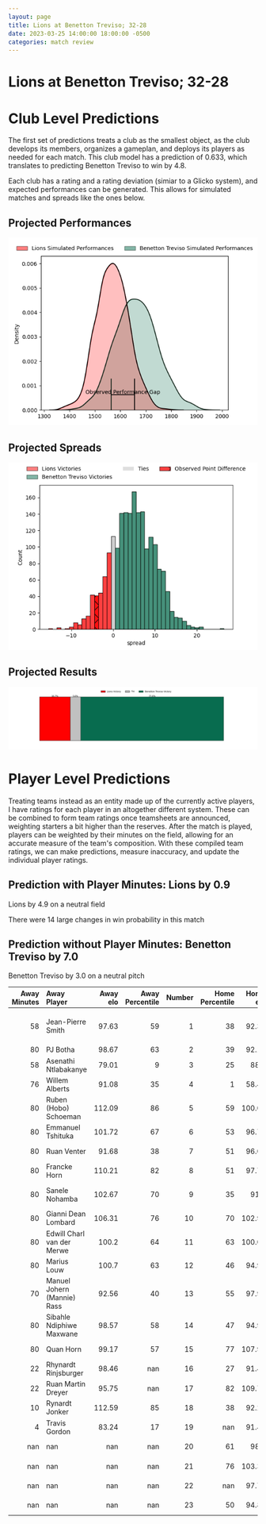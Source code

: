 ```yaml
---  
layout: page  
title: Lions at Benetton Treviso; 32-28  
date: 2023-03-25 14:00:00 18:00:00 -0500  
categories: match review  
---
```

# Lions at Benetton Treviso; 32-28

# Club Level Predictions


The first set of predictions treats a club as the smallest object, as the club develops its members, organizes a gameplan, and deploys its players as needed for each match. This club model has a prediction of 0.633, which translates to predicting Benetton Treviso to win by 4.8.

Each club has a rating and a rating deviation (simiar to a Glicko system), and expected performances can be generated. This allows for simulated matches and spreads like the ones below.
## Projected Performances


![Projected Performances](plots/performances_2023-03-25-BenettonTreviso-Lions.png)
## Projected Spreads


![Projected Spreads](plots/spreads_2023-03-25-BenettonTreviso-Lions.png)
## Projected Results


![Projected Results](plots/resultbar_2023-03-25-BenettonTreviso-Lions.png)
# Player Level Predictions


Treating teams instead as an entity made up of the currently active players, I have ratings for each player in an altogether different system. These can be combined to form team ratings once teamsheets are announced, weighting starters a bit higher than the reserves. After the match is played, players can be weighted by their minutes on the field, allowing for an accurate measure of the team's composition. With these compiled team ratings, we can make predictions, measure inaccuracy, and update the individual player ratings.
## Prediction with Player Minutes: Lions by 0.9


Lions by 4.9 on a neutral field

There were 14 large changes in win probability in this match
## Prediction without Player Minutes: Benetton Treviso by 7.0


Benetton Treviso by 3.0 on a neutral pitch



|   Away Minutes | Away Player                 |   Away elo |   Away Percentile |   Number |   Home Percentile |   Home elo | Home Player                     |   Home Minutes |
|---------------:|:----------------------------|-----------:|------------------:|---------:|------------------:|-----------:|:--------------------------------|---------------:|
|             58 | Jean-Pierre Smith           |      97.63 |                59 |        1 |                38 |      92.35 | Francisco Nahuel Tetaz Chaparro |             60 |
|             80 | PJ Botha                    |      98.67 |                63 |        2 |                39 |      92.16 | Siua Maile                      |             60 |
|             58 | Asenathi Ntlabakanye        |      79.01 |                 9 |        3 |                25 |      88.8  | Simone Ferrari                  |             60 |
|             76 | Willem Alberts              |      91.08 |                35 |        4 |                 1 |      58.48 | Niccolo Cannone                 |             40 |
|             80 | Ruben (Hobo) Schoeman       |     112.09 |                86 |        5 |                59 |     100.01 | Riccardo Favretto               |             80 |
|             80 | Emmanuel Tshituka           |     101.72 |                67 |        6 |                53 |      96.76 | Giovanni Pettinelli             |             80 |
|             80 | Ruan Venter                 |      91.68 |                38 |        7 |                51 |      96.09 | Manuel Zuliani                  |             50 |
|             80 | Francke Horn                |     110.21 |                82 |        8 |                51 |      97.75 | Lorenzo Cannone                 |             80 |
|             80 | Sanele Nohamba              |     102.67 |                70 |        9 |                35 |      91.2  | Dewald Otto Duvenage            |             55 |
|             80 | Gianni Dean Lombard         |     106.31 |                76 |       10 |                70 |     102.99 | Jacob Umaga                     |             80 |
|             80 | Edwill Charl van der Merwe  |     100.2  |                64 |       11 |                63 |     100.09 | Marcus Watson                   |             80 |
|             80 | Marius Louw                 |     100.7  |                63 |       12 |                46 |      94.93 | Filippo Drago                   |             65 |
|             70 | Manuel Johern (Mannie) Rass |      92.56 |                40 |       13 |                55 |      97.94 | Joaquin Riera                   |             80 |
|             80 | Sibahle Ndiphiwe Maxwane    |      98.57 |                58 |       14 |                47 |      94.93 | Onisi Ratave                    |             63 |
|             80 | Quan Horn                   |      99.17 |                57 |       15 |                77 |     107.97 | Matteo Minozzi                  |             80 |
|             22 | Rhynardt Rinjsburger        |      98.46 |               nan |       16 |                27 |      91.44 | Henry Stowers                   |             40 |
|             22 | Ruan Martin Dreyer          |      95.75 |               nan |       17 |                82 |     109.71 | Federico Ruzza                  |             30 |
|             10 | Rynardt Jonker              |     112.59 |                85 |       18 |                38 |      92.22 | Alessandro Garbisi              |             25 |
|              4 | Travis Gordon               |      83.24 |                17 |       19 |               nan |      91.42 | Thomas Gallo                    |             20 |
|            nan | nan                         |     nan    |               nan |       20 |                61 |      98.3  | Tiziano Pasquali                |             20 |
|            nan | nan                         |     nan    |               nan |       21 |                76 |     103.34 | Bautista Bernasconi             |             20 |
|            nan | nan                         |     nan    |               nan |       22 |               nan |      97.72 | Giacomo Da Re                   |             17 |
|            nan | nan                         |     nan    |               nan |       23 |                50 |      94.89 | Federico Zani                   |             15 |

